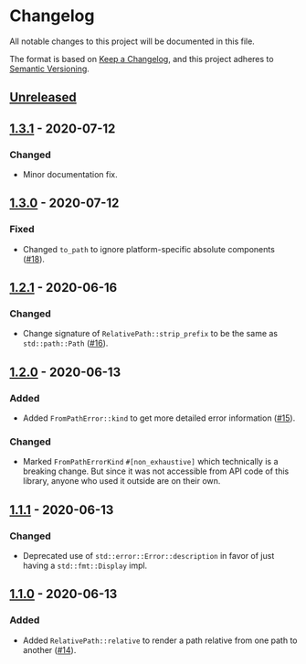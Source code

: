 # Changelog

All notable changes to this project will be documented in this file.

The format is based on [Keep a Changelog](https://keepachangelog.com/en/1.0.0/),
and this project adheres to [Semantic Versioning](https://semver.org/spec/v2.0.0.html).

## [Unreleased]

## [1.3.1] - 2020-07-12

### Changed
* Minor documentation fix.

## [1.3.0] - 2020-07-12

### Fixed
* Changed `to_path` to ignore platform-specific absolute components ([#18]).

[#18]: https://github.com/udoprog/relative-path/pull/18

## [1.2.1] - 2020-06-16

### Changed
* Change signature of `RelativePath::strip_prefix` to be the same as `std::path::Path` ([#16]).

## [1.2.0] - 2020-06-13

### Added
* Added `FromPathError::kind` to get more detailed error information ([#15]).

### Changed
* Marked `FromPathErrorKind` `#[non_exhaustive]` which technically is a breaking
  change. But since it was not accessible from API code of this library, anyone
  who used it outside are on their own.

## [1.1.1] - 2020-06-13

### Changed
* Deprecated use of `std::error::Error::description` in favor of just having a `std::fmt::Display` impl.

## [1.1.0] - 2020-06-13

### Added
* Added `RelativePath::relative` to render a path relative from one path to another ([#14]).

[#16]: https://github.com/udoprog/relative-path/pull/16
[#15]: https://github.com/udoprog/relative-path/pull/15
[#14]: https://github.com/udoprog/relative-path/pull/14

[Unreleased]: https://github.com/udoprog/relative-path/compare/1.3.1...master
[1.3.1]: https://github.com/udoprog/relative-path/compare/1.3.0...1.3.1
[1.3.0]: https://github.com/udoprog/relative-path/compare/1.2.1...1.3.0
[1.2.1]: https://github.com/udoprog/relative-path/compare/1.2.0...1.2.1
[1.2.0]: https://github.com/udoprog/relative-path/compare/1.1.1...1.2.0
[1.1.1]: https://github.com/udoprog/relative-path/compare/1.1.0...1.1.1
[1.1.0]: https://github.com/udoprog/relative-path/compare/1.0.0...1.1.0
